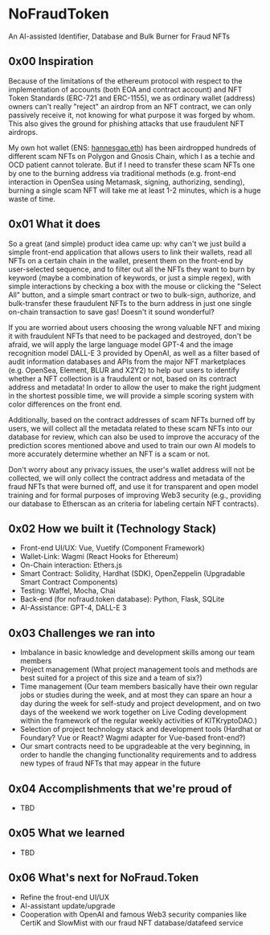 # NoFraudToken
An AI-assisted Identifier, Database and Bulk Burner for Fraud NFTs

## 0x00 Inspiration
Because of the limitations of the ethereum protocol with respect to the implementation of accounts (both EOA and contract account) and NFT Token Standards (ERC-721 and ERC-1155), we as ordinary wallet (address) owners can't really "reject" an airdrop from an NFT contract, we can only passively receive it, not knowing for what purpose it was forged by whom. This also gives the ground for phishing attacks that use fraudulent NFT airdrops. 

My own hot wallet (ENS: [hannesgao.eth](https://etherscan.io/address/0xd02722722615935330252bD616bF4D0590840563)) has been airdropped hundreds of different scam NFTs on Polygon and Gnosis Chain, which I as a techie and OCD patient cannot tolerate. But if I need to transfer these scam NFTs one by one to the burning address via traditional methods (e.g. front-end interaction in OpenSea using Metamask, signing, authorizing, sending), burning a single scam NFT will take me at least 1-2 minutes, which is a huge waste of time. 

## 0x01 What it does
So a great (and simple) product idea came up: 
why can't we just build a simple front-end application that allows users to link their wallets, read all NFTs on a certain chain in the wallet, present them on the front-end by user-selected sequence, and to filter out all the NFTs they want to burn by keyword (maybe a combination of keywords, or just a simple regex), with simple interactions by checking a box with the mouse or clicking the "Select All" button, and a simple smart contract or two to bulk-sign, authorize, and bulk-transfer these fraudulent NFTs to the burn address in just one single on-chain transaction to save gas! Doesn't it sound wonderful? 

If you are worried about users choosing the wrong valuable NFT and mixing it with fraudulent NFTs that need to be packaged and destroyed, don't be afraid, we will apply the large language model GPT-4 and the image recognition model DALL-E 3 provided by OpenAI, as well as a filter based of audit information databases and APIs from the major NFT marketplaces (e.g. OpenSea, Element, BLUR and X2Y2) to help our users to identify whether a NFT collection is a fraudulent or not, based on its contract address and metadata! In order to allow the user to make the right judgment in the shortest possible time, we will provide a simple scoring system with color differences on the front end.

Additionally, based on the contract addresses of scam NFTs burned off by users, we will collect all the metadata related to these scam NFTs into our database for review, which can also be used to improve the accuracy of the prediction scores mentioned above and used to train our own AI models to more accurately determine whether an NFT is a scam or not. 

Don't worry about any privacy issues, the user's wallet address will not be collected, we will only collect the contract address and metadata of the fraud NFTs that were burned off, and use it for transparent and open model training and for formal purposes of improving Web3 security (e.g., providing our database to Etherscan as an criteria for labeling certain NFT contracts).

## 0x02 How we built it (Technology Stack)
- Front-end UI/UX: Vue, Vuetify (Component Framework)
- Wallet-Link: Wagmi (React Hooks for Ethereum)
- On-Chain interaction: Ethers.js
- Smart Contract: Solidity, Hardhat (SDK), OpenZeppelin (Upgradable Smart Contract Components)
- Testing: Waffel, Mocha, Chai
- Back-end (for nofraud.token database): Python, Flask, SQLite
- AI-Assistance: GPT-4, DALL-E 3

## 0x03 Challenges we ran into
- Imbalance in basic knowledge and development skills among our team members
- Project management (What project management tools and methods are best suited for a project of this size and a team of six?)
- Time management (Our team members basically have their own regular jobs or studies during the week, and at most they can spare an hour a day during the week for self-study and project development, and on two days of the weekend we work together on Live Coding development within the framework of the regular weekly activities of KITKryptoDAO.)
- Selection of project technology stack and development tools (Hardhat or Foundary? Vue or React? Wagmi adapter for Vue-based front-end?)
- Our smart contracts need to be upgradeable at the very beginning, in order to handle the changing functionality requirements and to address new types of fraud NFTs that may appear in the future

## 0x04 Accomplishments that we're proud of
- TBD

## 0x05 What we learned
- TBD

## 0x06 What's next for NoFraud.Token
- Refine the frout-end UI/UX
- AI-assistant update/upgrade
- Cooperation with OpenAI and famous Web3 security companies like CertiK and SlowMist with our fraud NFT database/datafeed service

